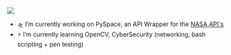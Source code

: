 <section id="badges">
  <a href="https://discord.com">
    <img src="https://img.shields.io/badge/Discord-purple?logo=discord&logoColor=white">
  </a>
</section>

* 🛸 I’m currently working on PySpace, an API Wrapper for the <a href="api.nasa.gov">NASA API's</a>
* ⚡ I’m currently learning OpenCV, CyberSecurity (networking, bash scripting + pen testing) 
